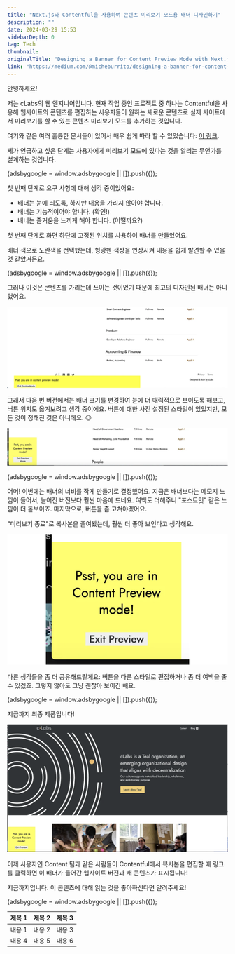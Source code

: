 ```yaml
---
title: "Next.js와 Contentful을 사용하여 콘텐츠 미리보기 모드용 배너 디자인하기"
description: ""
date: 2024-03-29 15:53
sidebarDepth: 0
tag: Tech
thumbnail:
originalTitle: "Designing a Banner for Content Preview Mode with Next.js and Contentful"
link: "https://medium.com/@micheburrito/designing-a-banner-for-content-preview-mode-with-next-js-and-contentful-6158f8f568f7"
---
```


안녕하세요!

저는 cLabs의 웹 엔지니어입니다. 현재 작업 중인 프로젝트 중 하나는 Contentful을 사용해 웹사이트의 콘텐츠를 편집하는 사용자들이 원하는 새로운 콘텐츠로 실제 사이트에서 미리보기를 할 수 있는 콘텐츠 미리보기 모드를 추가하는 것입니다.

여기와 같은 여러 훌륭한 문서들이 있어서 매우 쉽게 따라 할 수 있었습니다: [이 링크](https://nextjs.org/docs/advanced-features/preview-mode).

제가 언급하고 싶은 단계는 사용자에게 미리보기 모드에 있다는 것을 알리는 무언가를 설계하는 것입니다.

<!-- ui-log 수평형 -->

<ins class="adsbygoogle"
  style="display:block"
  data-ad-client="ca-pub-4877378276818686"
  data-ad-slot="9743150776"
  data-ad-format="auto"
  data-full-width-responsive="true"></ins>
<component is="script">
(adsbygoogle = window.adsbygoogle || []).push({});
</component>

첫 번째 단계로 요구 사항에 대해 생각 중이었어요:

- 배너는 눈에 띄도록, 하지만 내용을 가리지 않아야 합니다.
- 배너는 기능적이어야 합니다. (확인!)
- 배너는 즐거움을 느끼게 해야 합니다. (어떨까요?)

첫 번째 단계로 화면 하단에 고정된 위치를 사용하여 배너를 만들었어요.

배너 색으로 노란색을 선택했는데, 형광펜 색상을 연상시켜 내용을 쉽게 발견할 수 있을 것 같았거든요.

<!-- ui-log 수평형 -->

<ins class="adsbygoogle"
  style="display:block"
  data-ad-client="ca-pub-4877378276818686"
  data-ad-slot="9743150776"
  data-ad-format="auto"
  data-full-width-responsive="true"></ins>
<component is="script">
(adsbygoogle = window.adsbygoogle || []).push({});
</component>

그러나 이것은 콘텐츠를 가리는데 쓰이는 것이었기 때문에 최고의 디자인된 배너는 아니었어요.

![이미지](./img/DesigningaBannerforContentPreviewModewithNextjsandContentful_0.png)

그래서 다음 번 버전에서는 배너 크기를 변경하여 눈에 더 매력적으로 보이도록 해보고, 버튼 위치도 옮겨보려고 생각 중이에요. 버튼에 대한 사전 설정된 스타일이 있었지만, 모든 것이 정해진 것은 아니에요. 😉

![이미지](./img/DesigningaBannerforContentPreviewModewithNextjsandContentful_1.png)

<!-- ui-log 수평형 -->

<ins class="adsbygoogle"
  style="display:block"
  data-ad-client="ca-pub-4877378276818686"
  data-ad-slot="9743150776"
  data-ad-format="auto"
  data-full-width-responsive="true"></ins>
<component is="script">
(adsbygoogle = window.adsbygoogle || []).push({});
</component>

어머! 이번에는 배너의 너비를 작게 만들기로 결정했어요. 지금은 배너보다는 메모지 느낌이 들어서, 늘어진 버전보다 훨씬 마음에 드네요. 여백도 더해주니 "포스트잇" 같은 느낌이 더 돋보이죠. 마지막으로, 버튼을 좀 고쳐야겠어요.

"미리보기 종료"로 복사본을 줄여봤는데, 훨씬 더 좋아 보인다고 생각해요.

![배너 디자인 이미지](./img/DesigningaBannerforContentPreviewModewithNextjsandContentful_2.png)

다른 생각들을 좀 더 공유해드릴게요: 버튼을 다른 스타일로 편집하거나 좀 더 여백을 줄 수 있겠죠. 그렇지 않아도 그냥 괜찮아 보이긴 해요.

<!-- ui-log 수평형 -->

<ins class="adsbygoogle"
  style="display:block"
  data-ad-client="ca-pub-4877378276818686"
  data-ad-slot="9743150776"
  data-ad-format="auto"
  data-full-width-responsive="true"></ins>
<component is="script">
(adsbygoogle = window.adsbygoogle || []).push({});
</component>

지금까지 최종 제품입니다!

![DesigningaBannerforContentPreviewModewithNextjsandContentful_3](./img/DesigningaBannerforContentPreviewModewithNextjsandContentful_3.png)

이제 사용자인 Content 팀과 같은 사람들이 Contentful에서 복사본을 편집할 때 링크를 클릭하면 이 배너가 들어간 웹사이트 버전과 새 콘텐츠가 표시됩니다!

지금까지입니다. 이 콘텐츠에 대해 읽는 것을 좋아하신다면 알려주세요!

<!-- ui-log 수평형 -->

<ins class="adsbygoogle"
  style="display:block"
  data-ad-client="ca-pub-4877378276818686"
  data-ad-slot="9743150776"
  data-ad-format="auto"
  data-full-width-responsive="true"></ins>
<component is="script">
(adsbygoogle = window.adsbygoogle || []).push({});
</component>


| 제목 1 | 제목 2 | 제목 3 |
| ------ | ------ | ------ |
| 내용 1 | 내용 2 | 내용 3 |
| 내용 4 | 내용 5 | 내용 6 |
